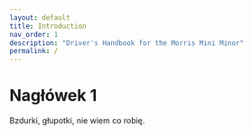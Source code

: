 ```yaml
---
layout: default
title: Introduction
nav_order: 1
description: "Driver's Handbook for the Morris Mini Minor"
permalink: /
---
```


# Nagłówek 1 
Bzdurki, głupotki, nie wiem co robię. 